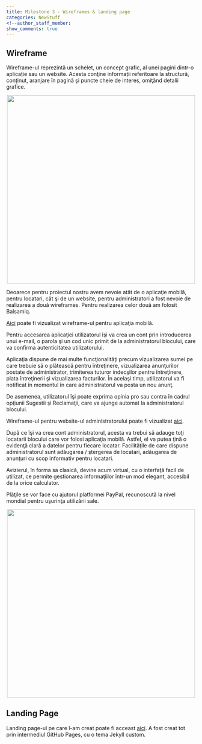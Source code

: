 ```yaml
---
title: Milestone 3 - Wireframes & landing page
categories: NewStuff
<!--author_staff_member:
show_comments: true
---
```


## Wireframe
Wireframe-ul reprezintă un schelet, un concept grafic, al unei pagini dintr-o aplicație sau un website. Acesta conţine informații referitoare la structură, conținut, aranjare în pagină şi puncte cheie de interes, omiţând detalii grafice.

<center>
<img src="https://github.com/rptoma/Flaty/raw/master/_posts/wireframe/wireframe.jpeg" width="500">
</center>

Deoarece pentru proiectul nostru avem nevoie atât de o aplicaţie mobilă, pentru locatari, cât şi de un website, pentru administratori a fost nevoie de realizarea a două wireframes.
Pentru realizarea celor două am folosit Balsamiq.

[Aici](https://balsamiq.cloud/subyp15/p3mqx5g) poate fi vizualizat wireframe-ul pentru aplicaţia mobilă.

Pentru accesarea aplicaţiei utilizatorul îşi va crea un cont prin introducerea unui e-mail, o parola şi un cod unic primit de la administratorul blocului, care va confirma autenticitatea utilizatorului.

Aplicaţia dispune de mai multe funcţionalităţi precum vizualizarea sumei pe care trebuie să o plătească pentru întreţinere, vizualizarea anunţurilor postate de administrator, trimiterea tuturor indecşilor pentru întreţinere, plata întreţinerii şi vizualizarea facturilor. În acelaşi timp, utilizatorul va fi notificat în momentul în care administratorul va posta un nou anunţ.

De asemenea, utilizatorul îşi poate exprima opinia pro sau contra în cadrul opţiunii Sugestii şi Reclamaţii, care va ajunge automat la administratorul blocului.

Wireframe-ul pentru website-ul administratorului poate fi vizualizat [aici](https://balsamiq.cloud/subyp15/pkaaf26).

După ce îşi va crea cont administratorul, acesta va trebui să adauge toţi locatarii blocului care vor folosi aplicaţia mobilă. Astfel, el va putea ţină o evidenţă clară a datelor pentru fiecare locatar. Facilităţile de care dispune administratorul sunt adăugarea / ştergerea de locatari, adăugarea de anunţuri cu scop informativ pentru locatari.

Avizierul, în forma sa clasică, devine acum virtual, cu o interfaţă facil de utilizat, ce permite gestionarea informaţiilor într-un mod elegant, accesibil de la orice calculator.

Plăţile se vor face cu ajutorul platformei PayPal, recunoscută la nivel mondial pentru uşurinţa utilizării sale. 

<center>
<img src="https://github.com/rptoma/Flaty/raw/master/_posts/wireframe/Paypal.jpg" width="500">
</center>

## Landing Page
Landing page-ul pe care l-am creat poate fi acceast [aici](https://rptoma.github.io/Flaty-landing-page-2/). A fost creat tot prin intermediul GitHub Pages, cu o tema Jekyll custom.
